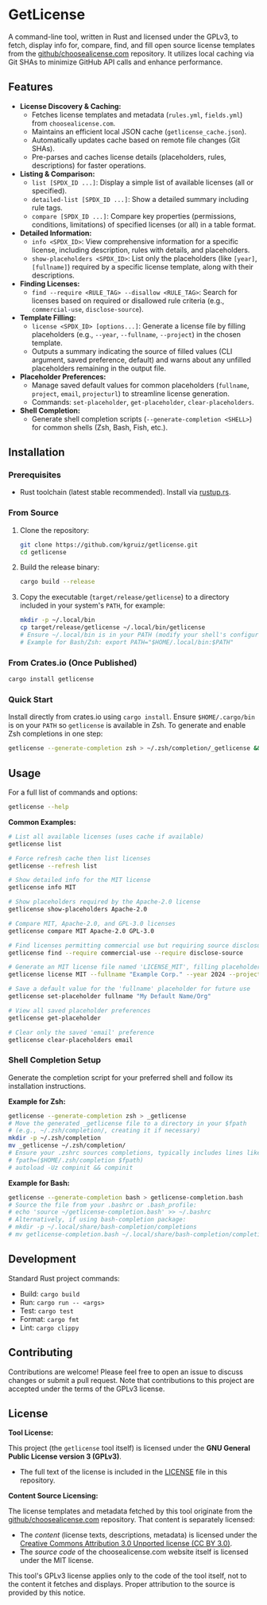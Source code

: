 # GetLicense

A command-line tool, written in Rust and licensed under the GPLv3, to fetch, display info for, compare, find, and fill open source license templates from the [github/choosealicense.com](https://github.com/github/choosealicense.com) repository. It utilizes local caching via Git SHAs to minimize GitHub API calls and enhance performance.

## Features

* **License Discovery & Caching:**
  * Fetches license templates and metadata (`rules.yml`, `fields.yml`) from `choosealicense.com`.
  * Maintains an efficient local JSON cache (`getlicense_cache.json`).
  * Automatically updates cache based on remote file changes (Git SHAs).
  * Pre-parses and caches license details (placeholders, rules, descriptions) for faster operations.
* **Listing & Comparison:**
  * `list [SPDX_ID ...]`: Display a simple list of available licenses (all or specified).
  * `detailed-list [SPDX_ID ...]`: Show a detailed summary including rule tags.
  * `compare [SPDX_ID ...]`: Compare key properties (permissions, conditions, limitations) of specified licenses (or all) in a table format.
* **Detailed Information:**
  * `info <SPDX_ID>`: View comprehensive information for a specific license, including description, rules with details, and placeholders.
  * `show-placeholders <SPDX_ID>`: List only the placeholders (like `[year]`, `[fullname]`) required by a specific license template, along with their descriptions.
* **Finding Licenses:**
  * `find --require <RULE_TAG> --disallow <RULE_TAG>`: Search for licenses based on required or disallowed rule criteria (e.g., `commercial-use`, `disclose-source`).
* **Template Filling:**
  * `license <SPDX_ID> [options...]`: Generate a license file by filling placeholders (e.g., `--year`, `--fullname`, `--project`) in the chosen template.
  * Outputs a summary indicating the source of filled values (CLI argument, saved preference, default) and warns about any unfilled placeholders remaining in the output file.
* **Placeholder Preferences:**
  * Manage saved default values for common placeholders (`fullname`, `project`, `email`, `projecturl`) to streamline license generation.
  * Commands: `set-placeholder`, `get-placeholder`, `clear-placeholders`.
* **Shell Completion:**
  * Generate shell completion scripts (`--generate-completion <SHELL>`) for common shells (Zsh, Bash, Fish, etc.).

## Installation

### Prerequisites

* Rust toolchain (latest stable recommended). Install via [rustup.rs](https://rustup.rs/).

### From Source

1. Clone the repository:

    ```bash
    git clone https://github.com/kgruiz/getlicense.git
    cd getlicense
    ```

2. Build the release binary:

    ```bash
    cargo build --release
    ```

3. Copy the executable (`target/release/getlicense`) to a directory included in your system's `PATH`, for example:

    ```bash
    mkdir -p ~/.local/bin
    cp target/release/getlicense ~/.local/bin/getlicense
    # Ensure ~/.local/bin is in your PATH (modify your shell's configuration file accordingly)
    # Example for Bash/Zsh: export PATH="$HOME/.local/bin:$PATH"
    ```

### From Crates.io (Once Published)

```bash
cargo install getlicense
```

### Quick Start

Install directly from crates.io using `cargo install`. Ensure `$HOME/.cargo/bin` is on your `PATH` so `getlicense` is available in Zsh. To generate and enable Zsh completions in one step:

```bash
getlicense --generate-completion zsh > ~/.zsh/completion/_getlicense && fpath=(~/.zsh/completion $fpath) && autoload -Uz compinit && compinit
```

## Usage

For a full list of commands and options:

```bash
getlicense --help
```

**Common Examples:**

```bash
# List all available licenses (uses cache if available)
getlicense list

# Force refresh cache then list licenses
getlicense --refresh list

# Show detailed info for the MIT license
getlicense info MIT

# Show placeholders required by the Apache-2.0 license
getlicense show-placeholders Apache-2.0

# Compare MIT, Apache-2.0, and GPL-3.0 licenses
getlicense compare MIT Apache-2.0 GPL-3.0

# Find licenses permitting commercial use but requiring source disclosure
getlicense find --require commercial-use --require disclose-source

# Generate an MIT license file named 'LICENSE_MIT', filling placeholders
getlicense license MIT --fullname "Example Corp." --year 2024 --project "My Project" -o LICENSE_MIT

# Save a default value for the 'fullname' placeholder for future use
getlicense set-placeholder fullname "My Default Name/Org"

# View all saved placeholder preferences
getlicense get-placeholder

# Clear only the saved 'email' preference
getlicense clear-placeholders email
```

### Shell Completion Setup

Generate the completion script for your preferred shell and follow its installation instructions.

**Example for Zsh:**

```bash
getlicense --generate-completion zsh > _getlicense
# Move the generated _getlicense file to a directory in your $fpath
# (e.g., ~/.zsh/completion/, creating it if necessary)
mkdir -p ~/.zsh/completion
mv _getlicense ~/.zsh/completion/
# Ensure your .zshrc sources completions, typically includes lines like:
# fpath=($HOME/.zsh/completion $fpath)
# autoload -Uz compinit && compinit
```

**Example for Bash:**

```bash
getlicense --generate-completion bash > getlicense-completion.bash
# Source the file from your .bashrc or .bash_profile:
# echo 'source ~/getlicense-completion.bash' >> ~/.bashrc
# Alternatively, if using bash-completion package:
# mkdir -p ~/.local/share/bash-completion/completions
# mv getlicense-completion.bash ~/.local/share/bash-completion/completions/getlicense
```

## Development

Standard Rust project commands:

* Build: `cargo build`
* Run: `cargo run -- <args>`
* Test: `cargo test`
* Format: `cargo fmt`
* Lint: `cargo clippy`

## Contributing

Contributions are welcome! Please feel free to open an issue to discuss changes or submit a pull request. Note that contributions to this project are accepted under the terms of the GPLv3 license.

## License

**Tool License:**

This project (the `getlicense` tool itself) is licensed under the **GNU General Public License version 3 (GPLv3)**.

* The full text of the license is included in the [LICENSE](./LICENSE) file in this repository.

**Content Source Licensing:**

The license templates and metadata fetched by this tool originate from the [github/choosealicense.com](https://github.com/github/choosealicense.com) repository. That content is separately licensed:

* The *content* (license texts, descriptions, metadata) is licensed under the [Creative Commons Attribution 3.0 Unported license (CC BY 3.0)](https://creativecommons.org/licenses/by/3.0/).
* The *source code* of the choosealicense.com website itself is licensed under the MIT license.

This tool's GPLv3 license applies only to the code of the tool itself, not to the content it fetches and displays. Proper attribution to the source is provided by this notice.
